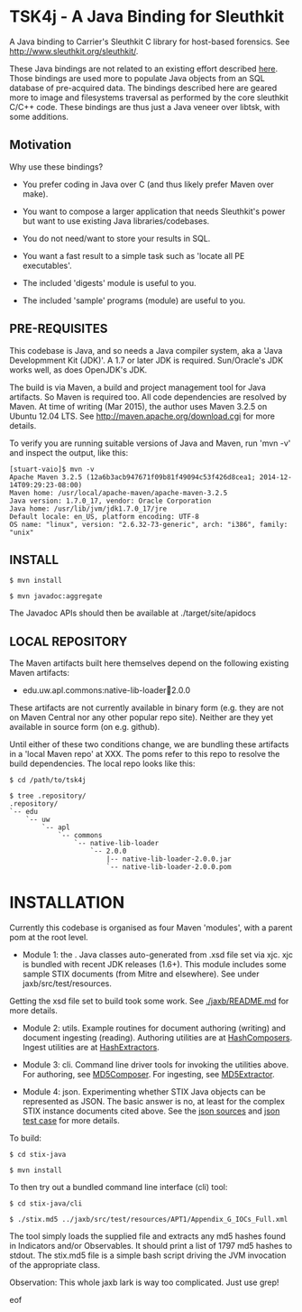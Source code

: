 TSK4j - A Java Binding for Sleuthkit
====================================

A Java binding to Carrier's Sleuthkit C library for host-based forensics.
See http://www.sleuthkit.org/sleuthkit/.

These Java bindings are not related to an existing effort described 
[here](http://wiki.sleuthkit.org/index.php?title=TSK_Bindings).  Those
bindings are used more to populate Java objects from an SQL database of
pre-acquired data.  The bindings described here are geared more to image
and filesystems traversal as performed by the core sleuthkit C/C++
code.  These bindings are thus just a Java veneer over libtsk, with
some additions.

Motivation
----------

Why use these bindings?

* You prefer coding in Java over C (and thus likely prefer Maven over make).

* You want to compose a larger application that needs Sleuthkit's
  power but want to use existing Java libraries/codebases.

* You do not need/want to store your results in SQL.

* You want a fast result to a simple task such as 'locate all PE
  executables'.

* The included 'digests' module is useful to you.

* The included 'sample' programs (module) are useful to you.


PRE-REQUISITES
--------------

This codebase is Java, and so needs a Java compiler system, aka a
'Java Developmment Kit (JDK)'.  A 1.7 or later JDK is required.
Sun/Oracle's JDK works well, as does OpenJDK's JDK.

The build is via Maven, a build and project management tool for Java
artifacts. So Maven is required too.  All code dependencies are
resolved by Maven. At time of writing (Mar 2015), the author uses
Maven 3.2.5 on Ubuntu 12.04 LTS. See
http://maven.apache.org/download.cgi for more details.

To verify you are running suitable versions of Java and Maven, run
'mvn -v' and inspect the output, like this:

```
[stuart-vaio]$ mvn -v
Apache Maven 3.2.5 (12a6b3acb947671f09b81f49094c53f426d8cea1; 2014-12-14T09:29:23-08:00)
Maven home: /usr/local/apache-maven/apache-maven-3.2.5
Java version: 1.7.0_17, vendor: Oracle Corporation
Java home: /usr/lib/jvm/jdk1.7.0_17/jre
Default locale: en_US, platform encoding: UTF-8
OS name: "linux", version: "2.6.32-73-generic", arch: "i386", family: "unix"
```

INSTALL
-------

```
$ mvn install

$ mvn javadoc:aggregate
```

The Javadoc APIs should then be available at ./target/site/apidocs


LOCAL REPOSITORY
----------------

The Maven artifacts built here themselves depend on the following
existing Maven artifacts:

* edu.uw.apl.commons:native-lib-loader:jar:2.0.0

These artifacts are not currently available in binary form (e.g. they
are not on Maven Central nor any other popular repo site).  Neither
are they yet available in source form (on e.g. github).  

Until either of these two conditions change, we are bundling these
artifacts in a 'local Maven repo' at XXX.  The poms refer to this repo
to resolve the build dependencies.  The local repo looks like this:

```
$ cd /path/to/tsk4j

$ tree .repository/
.repository/
`-- edu
    `-- uw
        `-- apl
            `-- commons
                `-- native-lib-loader
                    `-- 2.0.0
                        |-- native-lib-loader-2.0.0.jar
                        `-- native-lib-loader-2.0.0.pom
```


INSTALLATION
============

Currently this codebase is organised as four Maven 'modules', with a
parent pom at the root level.

* Module 1: the .  Java classes auto-generated from .xsd
file set via xjc. xjc is bundled with recent JDK releases (1.6+). This
module includes some sample STIX  documents (from Mitre and elsewhere).
See under jaxb/src/test/resources.



Getting the xsd file set to build took some work. See
[./jaxb/README.md](./jaxb/README.md) for more details.

* Module 2: utils. Example routines for document authoring (writing)
  and document ingesting (reading).  Authoring utilities are at
  [HashComposers](./utils/src/main/java/edu/uw/apl/stix/utils/HashComposers.java).  Ingest utilities are at
  [HashExtractors](./utils/src/main/java/edu/uw/apl/stix/utils/HashExtractors.java).

* Module 3: cli.  Command line driver tools for invoking the utilities
  above.  For authoring, see
  [MD5Composer](./cli/src/main/java/edu/uw/apl/stix/cli/MD5Composer.java).
  For ingesting, see
  [MD5Extractor](./cli/src/main/java/edu/uw/apl/stix/cli/MD5Extractor.java).

* Module 4: json.  Experimenting whether STIX Java objects can be
  represented as JSON.  The basic answer is no, at least for the
  complex STIX instance documents cited above. See the [json
  sources](./json/src/main) and [json test
  case](./json/src/test/java/edu/uw/apl/stix/json/SamplesTest.java) for
  more details.


To build:

```
$ cd stix-java

$ mvn install
```
To then try out a bundled command line interface (cli) tool:
```
$ cd stix-java/cli

$ ./stix.md5 ../jaxb/src/test/resources/APT1/Appendix_G_IOCs_Full.xml
``` 

The tool simply loads the supplied file and extracts any md5 hashes
found in Indicators and/or Observables.  It should print a list of
1797 md5 hashes to stdout. The stix.md5 file is a simple bash script
driving the JVM invocation of the appropriate class.


Observation: This whole jaxb lark is way too complicated. Just use grep!

eof
